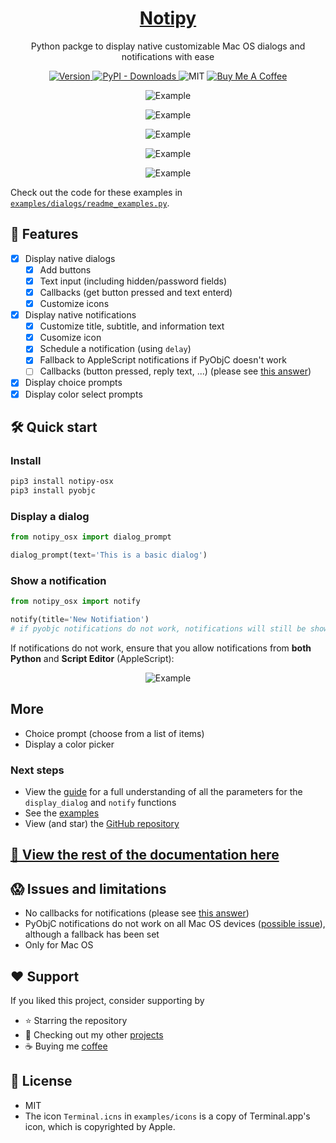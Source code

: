<h1 align="center"><a href="https://notipy.now.sh/" target="_blank">Notipy</a></h1>
<p align="center">Python packge to display native customizable Mac OS dialogs and notifications with ease</p>

<p align="center">

  <a href="https://pypi.org/project/notipy-osx/">
    <img src="https://img.shields.io/pypi/v/notipy-osx?color=blue&style=flat-square" alt="Version" />
  </a>

  <a href="https://pypi.org/project/notipy-osx/">
    <img alt="PyPI - Downloads" src="https://img.shields.io/pypi/dm/notipy-osx?color=red&style=flat-square">
  </a>

  <!-- <a href="http://makeapullrequest.com/">
    <img src="https://img.shields.io/badge/PRs-welcome-brightgreen.svg?style=flat-square" alt="Make a PR" />
  </a> -->
  <img src="https://img.shields.io/github/license/ninest/notipy_osx?style=flat-square" alt="MIT" />

  <a href="https://www.buymeacoffee.com/ninest">
    <img src="https://img.shields.io/badge/Donate-Buy%20Me%20A%20Coffee-orange.svg?style=flat-square" alt="Buy Me A Coffee">
  </a>
</p>

<p align="center"><img alt="Example" src="https://raw.githubusercontent.com/ninest/notipy_osx/master/images/demo.png" /></p>

<p align="center"><img alt="Example" src="https://raw.githubusercontent.com/ninest/notipy_osx/master/images/n_text.png" /></p>
<p align="center"><img alt="Example" src="https://raw.githubusercontent.com/ninest/notipy_osx/master/images/n_content_image.png" /></p>
<p align="center"><img alt="Example" src="https://raw.githubusercontent.com/ninest/notipy_osx/master/images/n_identity_image.png" /></p>
<p align="center"><img alt="Example" src="https://raw.githubusercontent.com/ninest/notipy_osx/master/images/n_fallback.png" /></p>

Check out the code for these examples in [`examples/dialogs/readme_examples.py`](https://github.com/ninest/notipy_osx/blob/master/examples/dialogs/readme_examples.py).


## 🚀 Features
- [x] Display native dialogs
  - [x] Add buttons
  - [x] Text input (including hidden/password fields)
  - [x] Callbacks (get button pressed and text enterd)
  - [x] Customize icons
- [x] Display native notifications
  - [x] Customize title, subtitle, and information text
  - [x] Cusomize icon
  - [x] Schedule a notification (using `delay`)
  - [x] Fallback to AppleScript notifications if PyObjC doesn't work
  - [ ] Callbacks (button pressed, reply text, ...) (please see [this answer](https://stackoverflow.com/a/62248246/8677167))
- [x] Display choice prompts
- [x] Display color select prompts

## 🛠 Quick start
### Install

```bash
pip3 install notipy-osx
pip3 install pyobjc
```

### Display a dialog

```python
from notipy_osx import dialog_prompt

dialog_prompt(text='This is a basic dialog')
```

### Show a notification

```python
from notipy_osx import notify

notify(title='New Notifiation')
# if pyobjc notifications do not work, notifications will still be shown with osascript
```

If notifications do not work, ensure that you allow notifications from **both** **Python** and **Script Editor** (AppleScript):

<p align="center"><img alt="Example" src="https://raw.githubusercontent.com/ninest/notipy_osx/master/images/settings.png" /></p>

## More
- Choice prompt (choose from a list of items)
- Display a color picker


### Next steps
- View the [guide](/guide) for a full understanding of all the parameters for the `display_dialog` and `notify` functions
- See the [examples](/examples)
- View (and star) the [GitHub repository](https://github.com/ninest/notipy_osx)

## [📕 View the rest of the documentation here](https://notipy.now.sh/)


## 😱 Issues and limitations
<!-- are there any limitations worth mentioning in the readme? -->
- No callbacks for notifications (please see [this answer](https://stackoverflow.com/a/62248246/8677167))
- PyObjC notifications do not work on all Mac OS devices ([possible issue](https://stackoverflow.com/questions/16021330/nsusernotificationcenter-defaultusernotificationcenter-returns-none-in-python)), although a fallback has been set
- Only for Mac OS

## ♥️ Support
If you liked this project, consider supporting by
- ⭐️ Starring the repository
- 🎒 Checking out my other [projects](https://github.com/ninest)
- ☕️ Buying me [coffee](https://www.buymeacoffee.com/ninest)

## 📜 License
- MIT
- The icon `Terminal.icns` in `examples/icons` is a copy of Terminal.app's icon, which is copyrighted by Apple.
